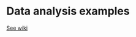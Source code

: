 # Data analysis examples

[See wiki](https://github.com/krzysztofarendt/demo/wiki/Data-analysis-examples)
